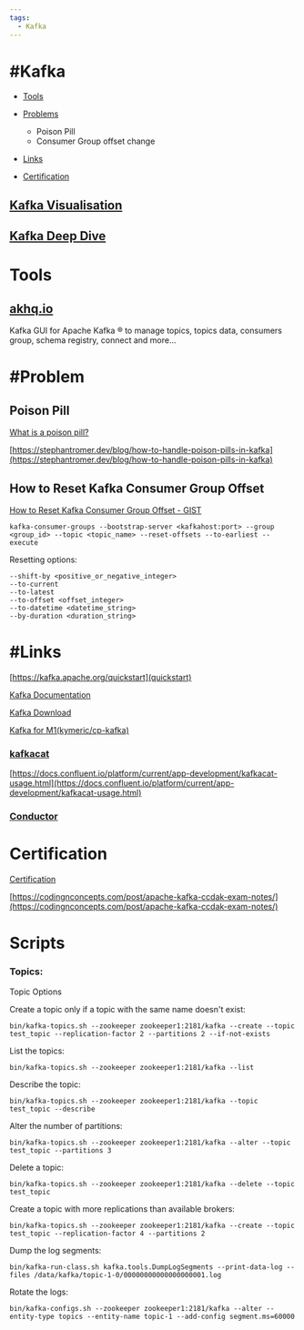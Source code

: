 ```yaml
---
tags:
  - Kafka
---
```



# #Kafka

- [Tools](https://github.com/andrzejsydor/knowledge/blob/main/Kafka.md#tools)

- [Problems](https://github.com/andrzejsydor/knowledge/blob/main/Kafka.md#problems)
  - Poison Pill
  - Consumer Group offset change

- [Links](https://github.com/andrzejsydor/knowledge/blob/main/Kafka.md#links-link)

- [Certification](https://github.com/andrzejsydor/knowledge/blob/main/Kafka.md#certification)

## [Kafka Visualisation](https://softwaremill.com/kafka-visualisation/)

## [Kafka Deep Dive](https://lucid.app/lucidchart/5580e561-c75f-495d-b480-e303a74d84e1/view)


# Tools

## [akhq.io](https://akhq.io/docs/#installation)

Kafka GUI for Apache Kafka ® to manage topics, topics data, consumers group, schema registry, connect and more...

# #Problem

## Poison Pill

[What is a poison pill?](https://www.confluent.io/blog/spring-kafka-can-your-kafka-consumers-handle-a-poison-pill/#poison-pill)


[https://stephantromer.dev/blog/how-to-handle-poison-pills-in-kafka](https://stephantromer.dev/blog/how-to-handle-poison-pills-in-kafka)


## How to Reset Kafka Consumer Group Offset

[How to Reset Kafka Consumer Group Offset - GIST](https://gist.github.com/marwei/cd40657c481f94ebe273ecc16601674b)

```
kafka-consumer-groups --bootstrap-server <kafkahost:port> --group <group_id> --topic <topic_name> --reset-offsets --to-earliest --execute
```

Resetting options:
```
--shift-by <positive_or_negative_integer>
--to-current
--to-latest
--to-offset <offset_integer>
--to-datetime <datetime_string>
--by-duration <duration_string>
```

# #Links

[https://kafka.apache.org/quickstart](quickstart)

[Kafka Documentation](https://kafka.apache.org/documentation/)

[Kafka Download](https://kafka.apache.org/downloads)

[Kafka for M1(kymeric/cp-kafka)](https://hub.docker.com/r/kymeric/cp-kafka)


### [kafkacat](https://github.com/edenhill/kcat)

[https://docs.confluent.io/platform/current/app-development/kafkacat-usage.html](https://docs.confluent.io/platform/current/app-development/kafkacat-usage.html)

### [Conductor](https://www.conduktor.io/)

# Certification

[Certification](https://www.confluent.io/certification/)

[https://codingnconcepts.com/post/apache-kafka-ccdak-exam-notes/](https://codingnconcepts.com/post/apache-kafka-ccdak-exam-notes/)


# Scripts

### Topics:


Topic Options


Create a topic only if a topic with the same name doesn't exist: 

	bin/kafka-topics.sh --zookeeper zookeeper1:2181/kafka --create --topic test_topic --replication-factor 2 --partitions 2 --if-not-exists

List the topics: 

	bin/kafka-topics.sh --zookeeper zookeeper1:2181/kafka --list

Describe the topic: 

	bin/kafka-topics.sh --zookeeper zookeeper1:2181/kafka --topic test_topic --describe

Alter the number of partitions: 

	bin/kafka-topics.sh --zookeeper zookeeper1:2181/kafka --alter --topic test_topic --partitions 3

Delete a topic: 

	bin/kafka-topics.sh --zookeeper zookeeper1:2181/kafka --delete --topic test_topic

Create a topic with more replications than available brokers: 

	bin/kafka-topics.sh --zookeeper zookeeper1:2181/kafka --create --topic test_topic --replication-factor 4 --partitions 2

Dump the log segments: 

	bin/kafka-run-class.sh kafka.tools.DumpLogSegments --print-data-log --files /data/kafka/topic-1-0/00000000000000000001.log

Rotate the logs: 

	bin/kafka-configs.sh --zookeeper zookeeper1:2181/kafka --alter --entity-type topics --entity-name topic-1 --add-config segment.ms=60000

